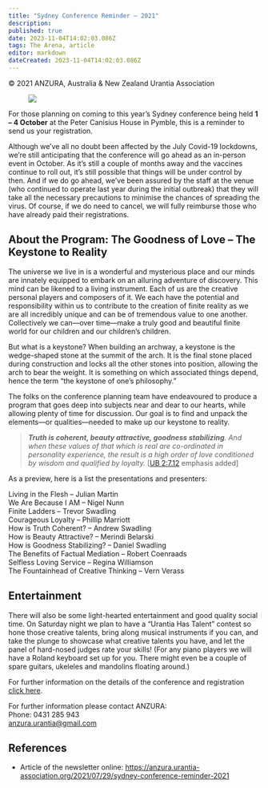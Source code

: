 ```yaml
---
title: "Sydney Conference Reminder – 2021"
description: 
published: true
date: 2023-11-04T14:02:03.086Z
tags: The Arena, article
editor: markdown
dateCreated: 2023-11-04T14:02:03.086Z
---
```


<p class="v-card v-sheet theme--light gray lighten-3 px-2">© 2021 ANZURA, Australia & New Zealand Urantia Association</p>

<figure id="Figure_1" class="image urantiapedia">
<img src="/image/article/The_Arena/PCH-21-adj-570x259.jpg">
</figure>

For those planning on coming to this year’s Sydney conference being held **1 – 4 October** at the Peter Canisius House in Pymble, this is a reminder to send us your registration.

Although we’ve all no doubt been affected by the July Covid-19 lockdowns, we’re still anticipating that the conference will go ahead as an in-person event in October. As it’s still a couple of months away and the vaccines continue to roll out, it’s still possible that things will be under control by then. And if we do go ahead, we’ve been assured by the staff at the venue (who continued to operate last year during the initial outbreak) that they will take all the necessary precautions to minimise the chances of spreading the virus. Of course, if we do need to cancel, we will fully reimburse those who have already paid their registrations.

## About the Program: The Goodness of Love – The Keystone to Reality

The universe we live in is a wonderful and mysterious place and our minds are innately equipped to embark on an alluring adventure of discovery. This mind can be likened to a living instrument. Each of us are the creative personal players and composers of it. We each have the potential and responsibility within us to contribute to the creation of finite reality as we are all incredibly unique and can be of tremendous value to one another. Collectively we can—over time—make a truly good and beautiful finite world for our children and our children’s children.

But what is a keystone? When building an archway, a keystone is the wedge-shaped stone at the summit of the arch. It is the final stone placed during construction and locks all the other stones into position, allowing the arch to bear the weight. It is something on which associated things depend, hence the term “the keystone of one’s philosophy.”

The folks on the conference planning team have endeavoured to produce a program that goes deep into subjects near and dear to our hearts, while allowing plenty of time for discussion. Our goal is to find and unpack the elements—or qualities—needed to make up our keystone to reality.

> **_Truth is coherent, beauty attractive, goodness stabilizing_**_. And when these values of that which is real are co-ordinated in personality experience, the result is a high order of love conditioned by wisdom and qualified by loyalty._ [[UB 2:7.12](/en/The_Urantia_Book/2#p7_12) emphasis added]

As a preview, here is a list the presentations and presenters:

Living in the Flesh – Julian Martin  
We Are Because I AM – Nigel Nunn  
Finite Ladders – Trevor Swadling  
Courageous Loyalty – Phillip Marriott  
How is Truth Coherent? – Andrew Swadling  
How is Beauty Attractive? – Merindi Belarski  
How is Goodness Stabilizing? – Daniel Swadling  
The Benefits of Factual Mediation – Robert Coenraads  
Selfless Loving Service – Regina Williamson  
The Fountainhead of Creative Thinking – Vern Verass

## Entertainment

There will also be some light-hearted entertainment and good quality social time. On Saturday night we plan to have a “Urantia Has Talent” contest so hone those creative talents, bring along musical instruments if you can, and take the plunge to showcase what creative talents you have, and let the panel of hard-nosed judges rate your skills! (For any piano players we will have a Roland keyboard set up for you. There might even be a couple of spare guitars, ukeleles and mandolins floating around.)

For further information on the details of the conference and registration [click here](https://anzura.urantia-association.org/2021/02/10/2021-annual-conference-sydney/).

For further information please contact ANZURA:  
Phone: 0431 285 943  
[anzura.urantia@gmail.com](mailto:anzura.urantia@gmail.com)

## References

- Article of the newsletter online: https://anzura.urantia-association.org/2021/07/29/sydney-conference-reminder-2021